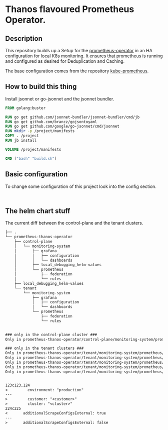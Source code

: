 # Thanos flavoured Prometheus Operator.

## Description

This repository builds up a Setup for the [prometheus-operator](https://github.com/coreos/prometheus-operator) in an HA configuration for local K8s monitoring.
It ensures that prometheus is running and configured as desired for Deduplication and Caching.

The base configuration comes from the repository [kube-prometheus](https://github.com/coreos/kube-prometheus).

## How to build this thing

Install jsonnet or go-jsonnet and the jsonnet bundler.


```Dockerfile
FROM golang:buster

RUN go get github.com/jsonnet-bundler/jsonnet-bundler/cmd/jb
RUN go get github.com/brancz/gojsontoyaml
RUN go get github.com/google/go-jsonnet/cmd/jsonnet
RUN mkdir -p /project/manifests
COPY . /project
RUN jb install

VOLUME /project/manifests

CMD ["bash" "build.sh"]

```


## Basic configuration

To change some configuration of this project look into the config section.

```jsonnet


```


## The helm chart stuff

The current diff between the control-plane and the tenant clusters.

```txt
├── .
└── prometheus-thanos-operator
    ├── control-plane
    │   └── monitoring-system
    │       ├── grafana
    │       │   ├── configuration
    │       │   └── dashboards
    │       ├── local_debugging_helm-values
    │       └── prometheus
    │           ├── federation
    │           └── rules
    ├── local_debugging_helm-values
    └── tenant
        └── monitoring-system
            ├── grafana
            │   ├── configuration
            │   └── dashboards
            └── prometheus
                ├── federation
                └── rules
 
```



```txt
### only in the control-plane cluster ###
Only in prometheus-thanos-operator/control-plane/monitoring-system/prometheus/federation: additional-scrape-configs.yaml

### only in the tenant clusters ###
Only in prometheus-thanos-operator/tenant/monitoring-system/prometheus/federation: ingress-prometheus-0.yaml
Only in prometheus-thanos-operator/tenant/monitoring-system/prometheus/federation: ingress-prometheus-1.yaml
Only in prometheus-thanos-operator/tenant/monitoring-system/prometheus/federation: ingress-prometheus-service-0.yaml
Only in prometheus-thanos-operator/tenant/monitoring-system/prometheus/federation: ingress-prometheus-service-1.yaml
Only in prometheus-thanos-operator/tenant/monitoring-system/prometheus/federation: secret-ingress-prometheus.yaml


123c123,124
<         environment: "production"
---
>         customer: "<customer>"
>         cluster: "<cluster>"
224c225
<       additionalScrapeConfigsExternal: true
---
>       additionalScrapeConfigsExternal: false
```